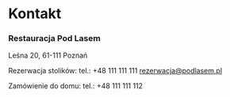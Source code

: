 # Kontakt

### Restauracja Pod Lasem
 Leśna 20, 61-111 Poznań

Rezerwacja stolików:
tel.: +48 111 111 111
rezerwacja@podlasem.pl

Zamówienie do domu:
tel.: +48 111 111 112
